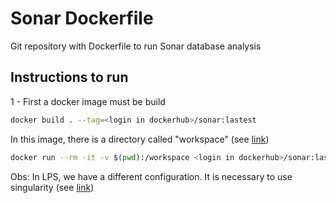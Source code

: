 # Sonar Dockerfile
Git repository with Dockerfile to run Sonar database analysis

## Instructions to run

1 - First a docker image must be build
```bash
docker build . --tag=<login in dockerhub>/sonar:lastest
```

In this image, there is a directory called "workspace" (see [link](https://hub.docker.com/layers/pytorch/pytorch/2.3.1-cuda11.8-cudnn8-runtime/images/sha256-ff97981d417f43767865c977591c29e1ce35b076398d5c5122bdca4d2a454e1b?context=explore))

```bash
docker run --rm -it -v $(pwd):/workspace <login in dockerhub>/sonar:lastest 
```

Obs: In LPS, we have a different configuration. It is necessary to use singularity (see [link](https://github.com/natmourajr/docker))